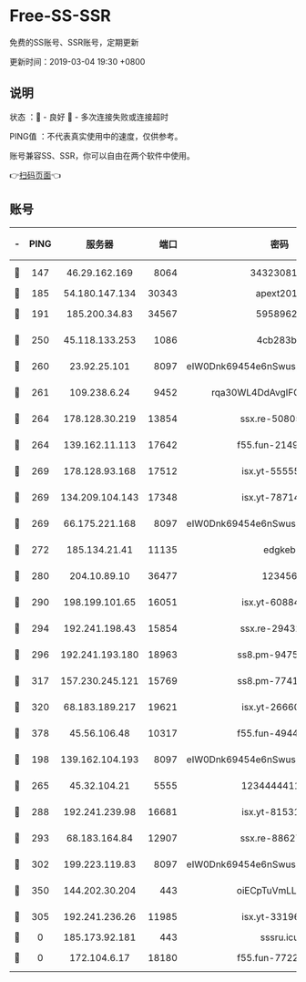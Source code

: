 # Free-SS-SSR

免费的SS账号、SSR账号，定期更新

更新时间：2019-03-04 19:30 +0800

## 说明

状态     ：🙂 - 良好 🙁 - 多次连接失败或连接超时

PING值   ：不代表真实使用中的速度，仅供参考。

账号兼容SS、SSR，你可以自由在两个软件中使用。

👉[扫码页面](https://liesauer.github.io/free-ss-ssr.github.io/)👈

## 账号

|-|PING|服务器|端口|密码|加密方式|区域|
|:----:|:----:|:-----:|-----:|:----:|:----:|:----:|
|🙂|147|46.29.162.169|8064|3432308177|aes-256-cfb|RU|
|🙂|185|54.180.147.134|30343|apext2019|chacha20|KR|
|🙂|191|185.200.34.83|34567|59589627|aes-256-cfb|US|
|🙂|250|45.118.133.253|1086|4cb283b8|aes-256-cfb|SG|
|🙂|260|23.92.25.101|8097|eIW0Dnk69454e6nSwuspv9DmS201tQ0D|aes-256-cfb|US|
|🙂|261|109.238.6.24|9452|rqa30WL4DdAvgIFG6Fs3znzTa|aes-256-cfb|FR|
|🙂|264|178.128.30.219|13854|ssx.re-50805835|aes-256-cfb|SG|
|🙂|264|139.162.11.113|17642|f55.fun-21493744|aes-256-cfb|SG|
|🙂|269|178.128.93.168|17512|isx.yt-55555865|aes-256-cfb|SG|
|🙂|269|134.209.104.143|17348|isx.yt-78714396|aes-256-cfb|SG|
|🙂|269|66.175.221.168|8097|eIW0Dnk69454e6nSwuspv9DmS201tQ0D|aes-256-cfb|US|
|🙂|272|185.134.21.41|11135|edgkeb|aes-256-cfb|GB|
|🙂|280|204.10.89.10|36477|123456|aes-256-cfb|US|
|🙂|290|198.199.101.65|16051|isx.yt-60884333|aes-256-cfb|US|
|🙂|294|192.241.198.43|15854|ssx.re-29432416|aes-256-cfb|US|
|🙂|296|192.241.193.180|18963|ss8.pm-94752333|aes-256-cfb|US|
|🙂|317|157.230.245.121|15769|ss8.pm-77417708|aes-256-cfb|SG|
|🙂|320|68.183.189.217|19621|isx.yt-26660218|aes-256-cfb|SG|
|🙂|378|45.56.106.48|10317|f55.fun-49448952|aes-256-cfb|US|
|🙂|198|139.162.104.193|8097|eIW0Dnk69454e6nSwuspv9DmS201tQ0D|aes-256-cfb|JP|
|🙂|265|45.32.104.21|5555|1234444411111|aes-256-cfb|SG|
|🙂|288|192.241.239.98|16681|isx.yt-81531796|aes-256-cfb|US|
|🙂|293|68.183.164.84|12907|ssx.re-88627570|aes-256-cfb|US|
|🙂|302|199.223.119.83|8097|eIW0Dnk69454e6nSwuspv9DmS201tQ0D|aes-256-cfb|US|
|🙂|350|144.202.30.204|443|oiECpTuVmLLxk4Ts|aes-256-cfb|US|
|🙁|305|192.241.236.26|11985|isx.yt-33196009|aes-256-cfb|US|
|🙁|0|185.173.92.181|443|sssru.icu|rc4-md5|RU|
|🙁|0|172.104.6.17|18180|f55.fun-77228320|aes-256-cfb|US|
